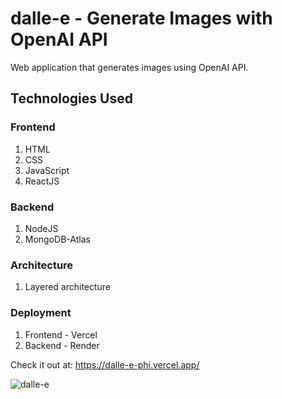 # dalle-e - Generate Images with OpenAI API

Web application that generates images using OpenAI API.

## Technologies Used

### Frontend
1. HTML
2. CSS
3. JavaScript
4. ReactJS

### Backend
1. NodeJS
2. MongoDB-Atlas

### Architecture
1. Layered architecture

### Deployment
1. Frontend - Vercel
2. Backend - Render

Check it out at: https://dalle-e-phi.vercel.app/

![dalle-e](https://i.imgur.com/bXTlem2.png)
